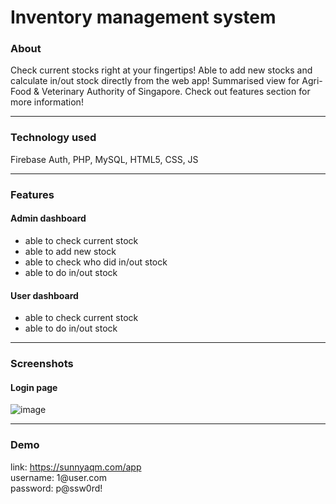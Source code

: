 # Inventory management system

### About
Check current stocks right at your fingertips! Able to add new stocks and calculate in/out stock directly from the web app! Summarised view for Agri-Food & Veterinary Authority of Singapore. Check out features section for more information!

---

### Technology used
Firebase Auth, PHP, MySQL, HTML5, CSS, JS

---

### Features
#### Admin dashboard  
- able to check current stock
- able to add new stock
- able to check who did in/out stock
- able to do in/out stock

#### User dashboard  
- able to check current stock
- able to do in/out stock

---

### Screenshots
#### Login page
![image](https://user-images.githubusercontent.com/53026868/119018537-c0900e80-b9ce-11eb-9cba-8a5173ea90fe.png)

---

### Demo
link: <https://sunnyaqm.com/app>  
username: 1<span>@</span>user.com  
password: p@ssw0rd!


